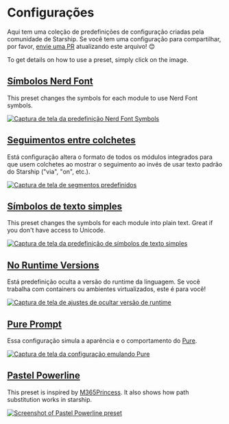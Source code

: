 # Configurações

Aqui tem uma coleção de predefinições de configuração criadas pela comunidade de Starship. Se você tem uma configuração para compartilhar, por favor, [envie uma PR](https://github.com/starship/starship/edit/master/docs/presets/README.md) atualizando este arquivo! 😊

To get details on how to use a preset, simply click on the image.

## [Símbolos Nerd Font](./nerd-font.md)

This preset changes the symbols for each module to use Nerd Font symbols.

[![Captura de tela da predefinição Nerd Font Symbols](/presets/img/nerd-font-symbols.png "Click to view Nerd Font Symbols preset")](./nerd-font)

## [Seguimentos entre colchetes](./bracketed-segments.md)

Está configuração altera o formato de todos os módulos integrados para que usem colchetes ao mostrar o seguimento ao invés de usar texto padrão do Starship ("via", "on", etc.).

[![Captura de tela de segmentos predefinidos](/presets/img/bracketed-segments.png "Click to view Bracketed Segments preset")](./bracketed-segments)

## [Símbolos de texto simples](./plain-text.md)

This preset changes the symbols for each module into plain text. Great if you don't have access to Unicode.

[![Captura de tela da predefinição de símbolos de texto simples](/presets/img/plain-text-symbols.png "Click to view Plain Text Symbols preset")](./plain-text)

## [No Runtime Versions](./no-runtimes.md)

Está predefinição oculta a versão do runtime da linguagem. Se você trabalha com containers ou ambientes virtualizados, este é para você!

[![Captura de tela de ajustes de ocultar versão de runtime](/presets/img/no-runtime-versions.png "Click to view No Runtime Versions preset")](./no-runtimes)

## [Pure Prompt](./pure-preset.md)

Essa configuração simula a aparência e o comportamento do [Pure](https://github.com/sindresorhus/pure).

[![Captura de tela da configuração emulando Pure](/presets/img/pure-preset.png "Click to view Pure Prompt preset")](./pure-preset)

## [Pastel Powerline](./pastel-powerline.md)

This preset is inspired by [M365Princess](https://github.com/JanDeDobbeleer/oh-my-posh/blob/main/themes/M365Princess.omp.json). It also shows how path substitution works in starship.

[![Screenshot of Pastel Powerline preset](/presets/img/pastel-powerline.png "Click to view Pure Prompt preset")](./pastel-powerline)
